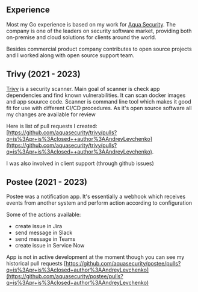 ## Experience
Most my Go experience is based on my work for [Aqua Security](https://www.aquasec.com/). The company is one of the leaders on security software market, providing both on-premise and cloud solutions for clients around the world.

Besides commercial product company contributes to open source projects and I worked along with open source support team.

## Trivy (2021 - 2023)
[Trivy](https://github.com/aquasecurity/trivy) is a security scanner. Main goal of scanner is check app dependencies and find known vulnerabilities. It can scan docker images and app souurce code. Scanner is command line tool which makes it good fit for use with different CI/CD procedures.
As it's open source software all my changes are available for review

Here is list of pull requests I created:
[https://github.com/aquasecurity/trivy/pulls?q=is%3Apr+is%3Aclosed++author%3AAndreyLevchenko](https://github.com/aquasecurity/trivy/pulls?q=is%3Apr+is%3Aclosed++author%3AAndreyLevchenko).

I was also involved in client support (through github issues)

## Postee (2021 - 2023)
Postee was a notification app. It's essentially a webhook which receives events from another system and perform action according to configuration

Some of the actions available:
- create issue in Jira
- send message in Slack
- send message in Teams
- create issue in Service Now

App is not in active development at the moment though you can see my historical pull requests
[https://github.com/aquasecurity/postee/pulls?q=is%3Apr+is%3Aclosed+author%3AAndreyLevchenko](https://github.com/aquasecurity/postee/pulls?q=is%3Apr+is%3Aclosed+author%3AAndreyLevchenko)

